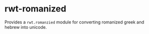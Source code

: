# rwt-romanized

Provides a `rwt.romanzied` module for converting romanized greek and hebrew
into unicode.

